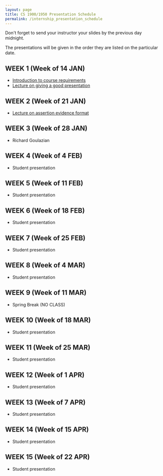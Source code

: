 ```yaml
---
layout: page
title: CS 1900/1950 Presentation Schedule
permalink: /internship_presentation_schedule
---
```


Don't forget to send your instructor your slides by the previous day midnight.

The presentations will be given in the order they are listed on the particular date.

## WEEK 1 (Week of 14 JAN)

* [Introduction to course requirements](/lectures/introduction-internship.pdf)
* [Lecture on giving a good presentation](/lectures/lecture-on-presentations-internship.pdf)
  
## WEEK 2 (Week of 21 JAN)

* [Lecture on assertion evidence format](/lectures/lecture-on-assertion-evidence-format.pdf)

## WEEK 3 (Week of 28 JAN)

* Richard Goulazian
  
## WEEK 4 (Week of 4 FEB)

* Student presentation

## WEEK 5 (Week of 11 FEB)

* Student presentation

## WEEK 6 (Week of 18 FEB)

* Student presentation

## WEEK 7 (Week of 25 FEB)

* Student presentation

## WEEK 8 (Week of 4 MAR)

* Student presentation

## WEEK 9 (Week of 11 MAR)

* Spring Break (NO CLASS)

## WEEK 10 (Week of 18 MAR)

* Student presentation

## WEEK 11 (Week of 25 MAR)

* Student presentation

## WEEK 12 (Week of 1 APR)

* Student presentation

## WEEK 13 (Week of 7 APR)

* Student presentation

## WEEK 14 (Week of 15 APR)

* Student presentation

## WEEK 15 (Week of 22 APR)

* Student presentation
